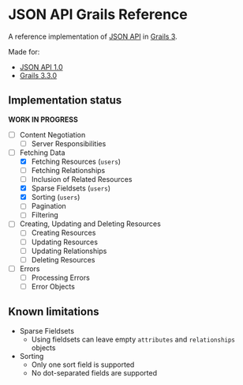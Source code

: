 # JSON API Grails Reference

A reference implementation of [JSON API](http://jsonapi.org/) in [Grails 3](https://grails.org/).

Made for:
+ [JSON API 1.0](http://jsonapi.org/format/1.0/)
+ [Grails 3.3.0](http://docs.grails.org/3.3.0/)

## Implementation status

**WORK IN PROGRESS**

+ [ ] Content Negotiation
    + [ ] Server Responsibilities
+ [ ] Fetching Data
    + [x] Fetching Resources (`users`)
    + [ ] Fetching Relationships
    + [ ] Inclusion of Related Resources
    + [x] Sparse Fieldsets (`users`)
    + [x] Sorting (`users`)
    + [ ] Pagination
    + [ ] Filtering
+ [ ] Creating, Updating and Deleting Resources
    + [ ] Creating Resources
    + [ ] Updating Resources
    + [ ] Updating Relationships
    + [ ] Deleting Resources
+ [ ] Errors
    + [ ] Processing Errors
    + [ ] Error Objects

## Known limitations
+ Sparse Fieldsets
    + Using fieldsets can leave empty `attributes` and `relationships` objects
+ Sorting
    + Only one sort field is supported
    + No dot-separated fields are supported
